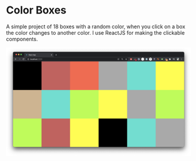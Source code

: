 # Color Boxes

A simple project of 18 boxes with a random color, when you click on a box the color changes to another color. I use ReactJS for making the clickable components.

![Screenshot](public/img/screenshot.png)

